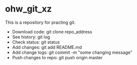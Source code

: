 # ohw_git_xz
This is a repository for practing git.

* Download code: git clone repo_address
* See history: git log
* Check status: git status
* Add changes: git add README.md
* Add change logs: git commit -m "some changing message"
* Push changes to repo: git push origin master
